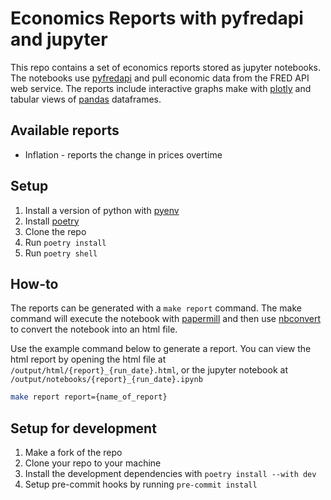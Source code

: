 # Economics Reports with pyfredapi and jupyter

This repo contains a set of economics reports stored as jupyter notebooks. The notebooks use [pyfredapi](https://github.com/gw-moore/pyfredapi) and pull economic data from the FRED API web service. The reports include interactive graphs make with [plotly](https://plotly.com/python/) and tabular views of [pandas](https://pandas.pydata.org/) dataframes.

## Available reports

- Inflation - reports the change in prices overtime

## Setup

1. Install a version of python with [pyenv](https://github.com/pyenv/pyenv)
2. Install [poetry](https://python-poetry.org/)
3. Clone the repo
3. Run `poetry install`
4. Run `poetry shell`

## How-to

The reports can be generated with a `make report` command. The make command will execute the notebook with [papermill](https://papermill.readthedocs.io/en/latest/) and then use [nbconvert](https://nbconvert.readthedocs.io/en/latest/) to convert the notebook into an html file.

Use the example command below to generate a report. You can view the html report by opening the html file at `/output/html/{report}_{run_date}.html`, or the jupyter notebook at `/output/notebooks/{report}_{run_date}.ipynb`

```bash
make report report={name_of_report}
```


## Setup for development

1. Make a fork of the repo
2. Clone your repo to your machine
3. Install the development dependencies with `poetry install --with dev`
4. Setup pre-commit hooks by running `pre-commit install`
